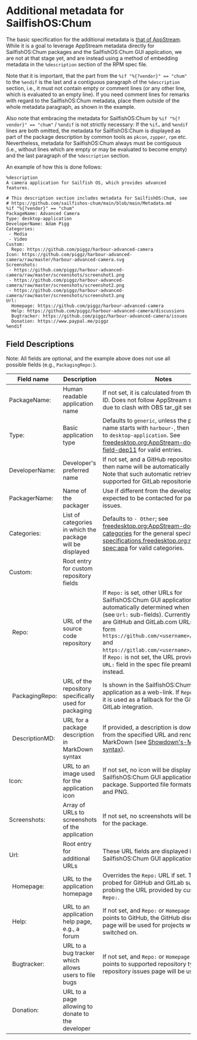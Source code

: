 # Additional metadata for SailfishOS:Chum

The basic specification for the additional metadata is [that of AppStream](https://freedesktop.org/software/appstream/docs/chap-Metadata.html#spec-component-filespec).
While it is a goal to leverage AppStream metadata directly for SailfishOS:Chum packages and the SailfishOS:Chum GUI application, we are not at that stage yet, and are instead using a method of embedding metadata in the `%description` section of the RPM spec file.

Note that it is important, that the part from the `%if "%{?vendor}" == "chum"` to the `%endif` is the last and a contiguous paragraph of the `%description` section, i.e., it must not contain empty or comment lines (or any other line, which is evaluated to an empty line).
If you need comment lines for remarks with regard to the SailfishOS:Chum metadata, place them outside of the whole metadata paragraph, as shown in the example.

Also note that embracing the metadata for SailfishOS:Chum by `%if "%{?vendor}" == "chum"` / `%endif` is not strictly necessary: If the `%if…` and `%endif` lines are both omitted, the metadata for SailfishOS:Chum is displayed as part of the package description by common tools as `pkcon`, `zypper`, `rpm` etc.
Nevertheless, metadata for SailfishOS:Chum always must be contiguous (i.e., without lines which are empty or may be evaluated to become empty) and the last paragraph of the `%description` section.

An example of how this is done follows:
```
%description
A camera application for Sailfish OS, which provides advanced features. 

# This description section includes metadata for SailfishOS:Chum, see
# https://github.com/sailfishos-chum/main/blob/main/Metadata.md
%if "%{?vendor}" == "chum"
PackageName: Advanced Camera
Type: desktop-application
DeveloperName: Adam Pigg
Categories:
 - Media
 - Video
Custom:
  Repo: https://github.com/piggz/harbour-advanced-camera
Icon: https://github.com/piggz/harbour-advanced-camera/raw/master/harbour-advanced-camera.svg
Screenshots:
 - https://github.com/piggz/harbour-advanced-camera/raw/master/screenshots/screenshot1.png
 - https://github.com/piggz/harbour-advanced-camera/raw/master/screenshots/screenshot2.png
 - https://github.com/piggz/harbour-advanced-camera/raw/master/screenshots/screenshot3.png
Url:
  Homepage: https://github.com/piggz/harbour-advanced-camera
  Help: https://github.com/piggz/harbour-advanced-camera/discussions
  Bugtracker: https://github.com/piggz/harbour-advanced-camera/issues
  Donation: https://www.paypal.me/piggz
%endif
```

## Field Descriptions
Note: All fields are optional, and the example above does not use all possible fields (e.g., `PackagingRepo:`).

| Field name                 | Description                                                | Notes |
| -------------------------- | ---------------------------------------------------------- | ----- |
| PackageName:               | Human readable application name                            | If not set, it is calculated from the package ID.  Does not follow AppStream specification due to clash with OBS tar\_git service. |
| Type:                      | Basic application type                                     | Defaults to `generic`, unless the package name starts with `harbour-`, then it defaults to `desktop-application`.  See [freedesktop.org:AppStream-docs:YAML-field-dep11](https://www.freedesktop.org/software/appstream/docs/sect-AppStream-YAML.html#field-dep11-type) for valid entries. |
| DeveloperName:             | Developer's preferred name                                 | If not set, and a GitHub repository is set, then name will be automatically retrieved.  Note that such automatic retrieval is not supported for GitLab repositories. |
| PackagerName:              | Name of the packager                                       | Use if different from the developer and is expected to be contacted for packaging issues. | 
| Categories:                | List of categories in which the package will be displayed  | Defaults to `- Other`; see [freedesktop.org:AppStream-docs:ct-categories](https://www.freedesktop.org/software/appstream/docs/chap-CollectionData.html#tag-ct-categories) for the general specification and [specifications.freedesktop.org:menu-spec:apa](https://specifications.freedesktop.org/menu-spec/latest/apa.html) for valid categories. |
| Custom:                    | Root entry for custom repository fields                    |       |
| &nbsp;&nbsp;Repo:          | URL of the source code repository                          | If `Repo:` is set, other URLs for SailfishOS:Chum GUI application will be automatically determined when possible (see `Url:` sub-fields).  Currently supported are GitHub and GitLab.com URLs in the form `https://github.com/<username>/<reponame>` and `https://gitlab.com/<username>/<reponame>`.<br />If `Repo:` is not set, the URL provided by the `URL:` field in the spec file preamble is used instead. |
| &nbsp;&nbsp;PackagingRepo: | URL of the repository specifically used for packaging      | Is shown in the SailfishOS:Chum GUI application as a web-link.  If `Repo:` is not set, it is used as a fallback for the GitHub and GitLab integration. |
| &nbsp;&nbsp;DescriptionMD: | URL for a package description in MarkDown syntax           | If provided, a description is downloaded from the specified URL and rendered as MarkDown (see [Showdown's-Markdown-syntax](https://github.com/showdownjs/showdown/wiki/Showdown's-Markdown-syntax)). |
| Icon:                      | URL to an image used for the application icon              | If not set, no icon will be displayed in the SailfishOS:Chum GUI application for the package.  Supported file formats are SVG and PNG. |
| Screenshots:               | Array of URLs to screenshots of the application            | If not set, no screenshots will be displayed for the package. |
| Url:                       | Root entry for additional URLs                             | These URL fields are displayed in the SailfishOS:Chum GUI application. |
| &nbsp;&nbsp;Homepage:      | URL to the application homepage                            | Overrides the `Repo:` URL if set.  This URL is probed for GitHub and GitLab support after probing the URL provided by custom field `Repo:`. |
| &nbsp;&nbsp;Help:          | URL to an application help page, e.g., a forum             | If not set, and `Repo:` or `Homepage:` is set and points to GitHub, the GitHub discussion page will be used for projects which have it switched on. |
| &nbsp;&nbsp;Bugtracker:    | URL to a bug tracker which allows users to file bugs       | If not set, and `Repo:` or `Homepage:` is set and points to supported repository type, the repository issues page will be used. |
| &nbsp;&nbsp;Donation:      | URL to a page allowing to donate to the developer          |       |
